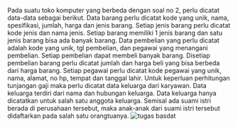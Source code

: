 Pada suatu toko komputer yang berbeda dengan soal no 2, perlu dicatat data-data sebagai berikut. 
Data barang perlu dicatat kode yang unik, nama, spesifikasi, jumlah, harga dan jenis barang. Setiap jenis barang perlu dicatat kode jenis dan nama jenis. 
Setiap barang memiliki 1 jenis barang dan satu jenis barang bisa ada banyak barang. Data pembelian yang perlu dicatat adalah kode yang unik, tgl pembelian, 
dan pegawai yang menangani pembelian. Setiap pembelian dapat membeli banyak barang. Disetiap pembelian barang perlu dicatat jumlah dan harga beli yang bisa berbeda dari harga 
barang. Setiap pegawai perlu dicatat kode pegawai yang unik, nama, alamat, no hp, tempat dan tanggal lahir. Untuk keperluan perhitungan tunjangan gaji maka perlu dicatat data 
keluarga dari karyawan. Data keluarga terdiri dari nama dan hubungan keluarga. Data keluarga hanya dicatatkan untuk salah satu anggota keluarga. Semisal ada suami istri berada di 
perusahaan tersebut, maka anak-anak dari suami istri tersebut didaftarkan pada salah satu orangtuanya.
![tugas basdat](https://github.com/arizatus233/Learn_Phpmyadmin/assets/160198966/79c35da4-7de0-4356-8f39-80d1b19f384f)
